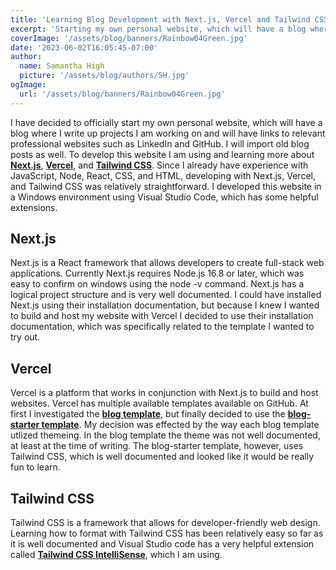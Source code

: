 ```yaml
---
title: 'Learning Blog Development with Next.js, Vercel and Tailwind CSS.'
excerpt: 'Starting my own personal website, which will have a blog where I write up projects I am working on and will have links to relevant professional websites such as LinkedIn and GitHub.'
coverImage: '/assets/blog/banners/Rainbow04Green.jpg'
date: '2023-06-02T16:05:45-07:00'
author:
  name: Samantha High
  picture: '/assets/blog/authors/SH.jpg'
ogImage:
  url: '/assets/blog/banners/Rainbow04Green.jpg'
---
```


I have decided to officially start my own personal website, which will have a blog where I write up projects I am working on and will have links to relevant professional websites such as LinkedIn and GitHub. I will import old blog posts as well. To develop this website I am using and learning more about [**Next.js**](https://nextjs.org/), [**Vercel**](https://vercel.com/), and [**Tailwind CSS**](https://tailwindcss.com/). Since I already have experience with JavaScript, Node, React, CSS, and HTML, developing with Next.js, Vercel, and Tailwind CSS was relatively straightforward. I developed this website in a Windows environment using Visual Studio Code, which has some helpful extensions. 

## Next.js

Next.js is a React framework that allows developers to create full-stack web applications. Currently Next.js requires Node.js 16.8 or later, which was easy to confirm on windows using the node -v command. Next.js has a logical project structure and is very well documented. I could have installed Next.js using their installation documentation, but because I knew I wanted to build and host my website with Vercel I decided to use their installation documentation, which was specifically related to the template I wanted to try out. 

## Vercel

Vercel is a platform that works in conjunction with Next.js to build and host websites. Vercel has multiple available templates available on GitHub. At first I investigated the [**blog template**](https://github.com/vercel/next.js/tree/canary/examples/blog), but finally decided to use the [**blog-starter template**](https://github.com/vercel/next.js/tree/canary/examples/blog-starter). My decision was effected by the way each blog template utlized themeing. In the blog template the theme was not well documented, at least at the time of writing. The blog-starter template, however, uses Tailwind CSS, which is well documented and looked like it would be really fun to learn.  

## Tailwind CSS

Tailwind CSS is a framework that allows for developer-friendly web design. Learning how to format with Tailwind CSS has been relatively easy so far as it is well documented and Visual Studio code has a very helpful extension called [**Tailwind CSS IntelliSense**](https://marketplace.visualstudio.com/items?itemName=bradlc.vscode-tailwindcss), which I am using.


